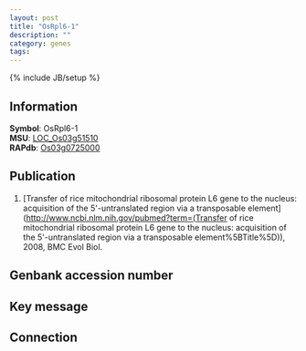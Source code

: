 ```yaml
---
layout: post
title: "OsRpl6-1"
description: ""
category: genes
tags: 
---
```

{% include JB/setup %}

## Information
__Symbol__: OsRpl6-1  
__MSU__: [LOC_Os03g51510](http://rice.plantbiology.msu.edu/cgi-bin/ORF_infopage.cgi?orf=LOC_Os03g51510)  
__RAPdb__: [Os03g0725000](http://rapdb.dna.affrc.go.jp/viewer/gbrowse_details/irgsp1?name=Os03g0725000)  

## Publication
1. [Transfer of rice mitochondrial ribosomal protein L6 gene to the nucleus: acquisition of the 5'-untranslated region via a transposable element](http://www.ncbi.nlm.nih.gov/pubmed?term=(Transfer of rice mitochondrial ribosomal protein L6 gene to the nucleus: acquisition of the 5'-untranslated region via a transposable element%5BTitle%5D)), 2008, BMC Evol Biol.

## Genbank accession number

## Key message

## Connection


